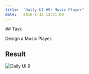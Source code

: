 ```yaml
---
title:  "Daily UI #9: Music Player"
date:   2016-1-12 13:21:00
---
```


##<i class="fa fa-pencil-square-o"></i> Task

Design a Music Player.

<div class="simple-gal-container">
<h2><i class="fa fa-picture-o"></i> Result</h2>
<img src="http://i.imgur.com/wGZc5Tj.jpg" alt="Daily UI 9">
</div>
